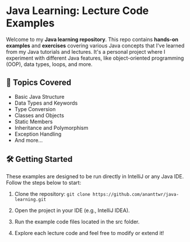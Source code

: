 # Java Learning: Lecture Code Examples

Welcome to my **Java learning repository**. This repo contains **hands-on examples** and **exercises** covering various Java concepts that I've learned from my Java tutorials and lectures. It's a personal project where I experiment with different Java features, like object-oriented programming (OOP), data types, loops, and more.

## 🚀 Topics Covered

- Basic Java Structure
- Data Types and Keywords
- Type Conversion
- Classes and Objects
- Static Members
- Inheritance and Polymorphism
- Exception Handling
- And more...

## 🛠️ Getting Started

These examples are designed to be run directly in IntelliJ or any Java IDE. Follow the steps below to start:

1. Clone the repository:
   ```git clone https://github.com/ananttwr/java-learning.git```

2. Open the project in your IDE (e.g., IntelliJ IDEA).

3. Run the example code files located in the src folder.

4. Explore each lecture code and feel free to modify or extend it!
